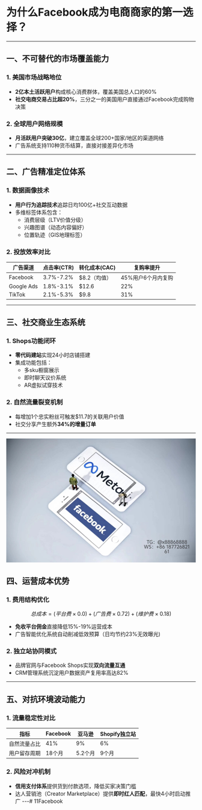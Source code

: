 # 为什么Facebook成为电商商家的第一选择？
---
## 一、不可替代的市场覆盖能力
### 1. 美国市场战略地位
- **2亿本土活跃用户**构成核心消费群体，覆盖美国总人口的60%
- **社交电商交易占比超20%**，三分之一的美国用户直接通过Facebook完成购物决策
### 2. 全球用户网络规模
- **月活跃用户突破30亿**，建立覆盖全球200+国家/地区的渠道网络
- 广告系统支持110种货币结算，直接对接差异化市场
---
## 二、广告精准定位体系
### 1. 数据画像技术
- **用户行为追踪技术**追踪日均100亿+社交互动数据
- 多维标签体系包含：
  - 消费层级（LTV价值分级）
  - 兴趣图谱（动态内容偏好）
  - 位置轨迹（GIS地理标签）
### 2. 投放效率对比
| 广告渠道 | 点击率(CTR) | 转化成本(CAC) | 复购率提升 |
|----------|-------------|---------------|------------|
| Facebook | 3.7%-7.2%   | $8.2（均值）  | 45%用户6个月内复购|
| Google Ads| 1.8%-3.1%  | $12.6         | 22%        |
| TikTok   | 2.1%-5.3%   | $9.8          | 31%        |
---
## 三、社交商业生态系统
### 1. Shops功能闭环
- **零代码建站**实现24小时店铺搭建
- 集成功能包括：
  - 多sku橱窗展示
  - 即时聊天议价系统
  - AR虚拟试穿技术
### 2. 自然流量裂变机制
- 每增加1个忠实粉丝可触发$11.7的关联用户价值
- 社交分享产生额外**34%的增量订单**
---
![替代文字](微信图片_20250331131736.jpg)
## 四、运营成本优势
### 1. 费用结构优化
$$
总成本= (平台费×0.0) + (广告费×0.72) + (维护费×0.18)
$$
- **免收平台佣金**直接降低15%-19%运营成本
- 广告智能优化系统自动削减低效预算（日均节约23%无效曝光)
### 2. 独立站协同模式
- 品牌官网与Facebook Shops实现**双向流量互通**
- CRM管理系统沉淀用户数据资产复用率高达82%
---
## 五、对抗环境波动能力
### 1. 流量稳定性对比
| 指标         | Facebook | 亚马逊 | Shopify独立站 |
|--------------|----------|--------|---------------|
| 自然流量占比 | 41%      | 9%     | 6%            |
| 用户留存周期 | 18个月   | 5.2个月| 9个月         |
### 2. 风险对冲机制
- **信用支付体系**提供货到付款选项，降低买家决策门槛
- 达人营销池（Creator Marketplace）提供**即时红人匹配**，最快4小时启动推广
---# 11Facebook
